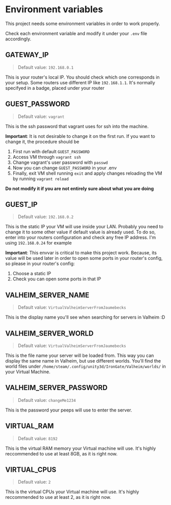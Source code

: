 # Environment variables

This project needs some environment variables in order to work properly.

Check each environment variable and modify it under your `.env` file accordingly.

## GATEWAY_IP
> Default value: `192.168.0.1`

This is your router's local IP. You should check which one corresponds in your setup. Some routers use different IP like `192.168.1.1`. It's normally specifyed in a badge, placed under your router

## GUEST_PASSWORD
> Default value: `vagrant`

This is the ssh password that vagrant uses for ssh into the machine.

**Important**: It is not desirable to change it on the first run. If you want to change it, the procedure should be
1. First run with default `GUEST_PASSWORD`
2. Access VM through `vagrant ssh`
3. Change vagrant's user password with `passwd`
4. Now you can change `GUEST_PASSWORD` in your .env
5. Finally, exit VM shell running `exit` and apply changes reloading the VM by running `vagrant reload`


**Do not modify it if you are not entirely sure about what you are doing**

## GUEST_IP
> Default value: `192.168.0.2`

This is the static IP your VM will use inside your LAN. Probably you need to change it to some other value if default value is already used. To do so, enter into your routers configuration and check any free IP address. I'm using `192.168.0.24` for example

**Important**: This envvar is critical to make this project work. Because, its value will be used later in order to open some ports in your router's config, so please in your router's config:
1. Choose a static IP
2. Check you can open some ports in that IP

## VALHEIM_SERVER_NAME
> Default value: `VirtualValheimServerFromJaumebecks`

This is the display name you'll see when searching for servers in Valheim :D

## VALHEIM_SERVER_WORLD
> Default value: `VirtualValheimServerFromJaumebecks`

This is the file name your server will be loaded from. This way you can display the same name in Valheim, but use different worlds. You'll find the world files under `/home/steam/.config/unity3d/IronGate/Valheim/worlds/` in your Virtual Machine.

## VALHEIM_SERVER_PASSWORD
> Default value: `changeMe1234`

This is the password your peeps will use to enter the server.

## VIRTUAL_RAM
> Default value: `8192`

This is the virtual RAM memory your Virtual machine will use. It's highly reccommended to use at least 8GB, as it is right now.

## VIRTUAL_CPUS
> Default value: `2`

This is the virtual CPUs your Virtual machine will use. It's highly reccommended to use at least 2, as it is right now.
